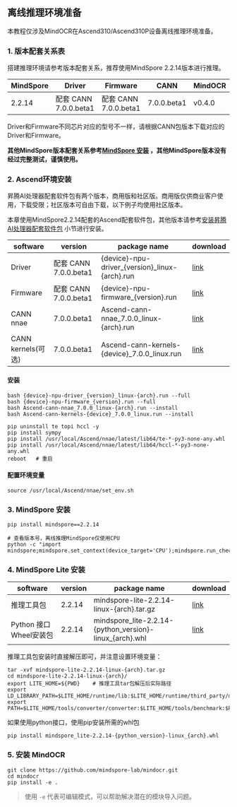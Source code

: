 ## 离线推理环境准备

本教程仅涉及MindOCR在Ascend310/Ascend310P设备离线推理环境准备。

### 1. 版本配套关系表

搭建推理环境请参考版本配套关系，推荐使用MindSpore 2.2.14版本进行推理。

| MindSpore | Driver | Firmware | CANN | MindOCR |
| --- | --- | --- | --- | --- |
| 2.2.14 | 配套 CANN 7.0.0.beta1 | 配套 CANN 7.0.0.beta1 | 7.0.0.beta1 | v0.4.0 |

Driver和Firmware不同芯片对应的型号不一样，请根据CANN包版本下载对应的Driver和Firmware。

**其他MindSpore版本配套关系参考[MindSpore 安装](https://www.mindspore.cn/install) ，其他MindSpore版本没有经过完整测试，谨慎使用。**

### 2. Ascend环境安装

昇腾AI处理器配套软件包有两个版本，商用版和社区版。商用版仅供商业客户使用，下载受限；社区版本可自由下载，以下例子均使用社区版本。

本章使用MindSpore2.2.14配套的Ascend配套软件包，其他版本请参考[安装昇腾AI处理器配套软件包](https://www.mindspore.cn/install#安装昇腾ai处理器配套软件包) 小节进行安装。

| software | version | package name | download |
| --- | --- | --- | --- |
| Driver | 配套 CANN 7.0.0.beta1 | {device}-npu-driver_{version}_linux-{arch}.run | [link](https://www.hiascend.com/hardware/firmware-drivers/community?product=2&model=2&cann=7.0.0.beta1&driver=1.0.22.alpha) |
| Firmware | 配套 CANN 7.0.0.beta1 | {device}-npu-firmware_{version}.run | [link](https://www.hiascend.com/hardware/firmware-drivers/community?product=2&model=2&cann=7.0.0.beta1&driver=1.0.22.alpha) |
| CANN nnae | 7.0.0.beta1 | Ascend-cann-nnae_7.0.0_linux-{arch}.run | [link](https://www.hiascend.com/developer/download/community/result?module=cann&cann=7.0.0.beta1) |
| CANN kernels(可选) | 7.0.0.beta1 | Ascend-cann-kernels-{device}_7.0.0_linux.run | [link](https://www.hiascend.com/developer/download/community/result?module=cann&cann=7.0.0.beta1) |

#### 安装

```shell
bash {device}-npu-driver_{version}_linux-{arch}.run --full
bash {device}-npu-firmware_{version}.run --full
bash Ascend-cann-nnae_7.0.0_linux-{arch}.run --install
bash Ascend-cann-kernels-{device}_7.0.0_linux.run --install

pip uninstall te topi hccl -y
pip install sympy
pip install /usr/local/Ascend/nnae/latest/lib64/te-*-py3-none-any.whl
pip install /usr/local/Ascend/nnae/latest/lib64/hccl-*-py3-none-any.whl
reboot   # 重启
```

#### 配置环境变量

```shell
source /usr/local/Ascend/nnae/set_env.sh
```

### 3. MindSpore 安装

```shell
pip install mindspore==2.2.14

# 查看版本号，离线推理MindSpore仅使用CPU
python -c "import mindspore;mindspore.set_context(device_target='CPU');mindspore.run_check()"
```

### 4. MindSpore Lite 安装

| software | version | package name | download |
| --- | --- | --- | --- |
| 推理工具包 | 2.2.14 | mindspore-lite-2.2.14-linux-{arch}.tar.gz | [link](https://www.mindspore.cn/lite/docs/zh-CN/master/use/downloads.html#2-2-14) |
| Python 接口 Wheel安装包 | 2.2.14 | mindspore_lite-2.2.14-{python_version}-linux_{arch}.whl | [link](https://www.mindspore.cn/lite/docs/zh-CN/master/use/downloads.html#2-2-14) |

推理工具包安装时直接解压即可，并注意设置环境变量：

```shell
tar -xvf mindspore-lite-2.2.14-linux-{arch}.tar.gz
cd mindspore-lite-2.2.14-linux-{arch}/
export LITE_HOME=${PWD}    # 推理工具tar包解压后实际路径
export LD_LIBRARY_PATH=$LITE_HOME/runtime/lib:$LITE_HOME/runtime/third_party/dnnl:$LITE_HOME/tools/converter/lib:$LD_LIBRARY_PATH
export PATH=$LITE_HOME/tools/converter/converter:$LITE_HOME/tools/benchmark:$PATH
```

如果使用python接口，使用pip安装所需的whl包

```shell
pip install mindspore_lite-2.2.14-{python_version}-linux_{arch}.whl
```

### 5. 安装 MindOCR

```shell
git clone https://github.com/mindspore-lab/mindocr.git
cd mindocr
pip install -e .
```

> 使用 `-e` 代表可编辑模式，可以帮助解决潜在的模块导入问题。
